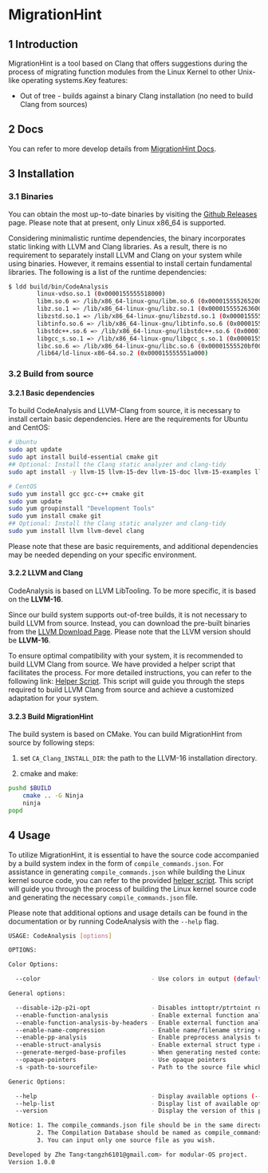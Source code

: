 # MigrationHint

## 1 Introduction

MigrationHint is a tool based on Clang that offers suggestions during the process of migrating function modules from the Linux Kernel to other Unix-like operating systems.Key features:

- Out of tree - builds against a binary Clang installation (no need to build Clang from sources)
<!-- ### Table of Contents
* [2 Docs](#section1) -->
## 2 Docs

<!-- Reference to YUQUE Docs -->
You can refer to more develop details from [MigrationHint Docs](https://modular-os.yuque.com/org-wiki-modular-os-kfnn8q/eku5q1/saaga9w2ukbct33m).

## 3 Installation

### 3.1 Binaries
You can obtain the most up-to-date binaries by visiting the [Github Releases](https://github.com/modular-os/MigrationHint/releases) page. Please note that at present, only Linux x86_64 is supported.

Considering minimalistic runtime dependencies, the binary incorporates static linking with LLVM and Clang libraries. As a result, there is no requirement to separately install LLVM and Clang on your system while using binaries. However, it remains essential to install certain fundamental libraries. The following is a list of the runtime dependencies:
```bash
$ ldd build/bin/CodeAnalysis 
        linux-vdso.so.1 (0x0000155555518000)
        libm.so.6 => /lib/x86_64-linux-gnu/libm.so.6 (0x0000155552652000)
        libz.so.1 => /lib/x86_64-linux-gnu/libz.so.1 (0x0000155552636000)
        libzstd.so.1 => /lib/x86_64-linux-gnu/libzstd.so.1 (0x0000155552567000)
        libtinfo.so.6 => /lib/x86_64-linux-gnu/libtinfo.so.6 (0x0000155552535000)
        libstdc++.so.6 => /lib/x86_64-linux-gnu/libstdc++.so.6 (0x0000155552309000)
        libgcc_s.so.1 => /lib/x86_64-linux-gnu/libgcc_s.so.1 (0x00001555522e7000)
        libc.so.6 => /lib/x86_64-linux-gnu/libc.so.6 (0x00001555520bf000)
        /lib64/ld-linux-x86-64.so.2 (0x000015555551a000)
```

### 3.2 Build from source

#### 3.2.1 Basic dependencies
To build CodeAnalysis and LLVM-Clang from source, it is necessary to install certain basic dependencies. Here are the requirements for Ubuntu and CentOS:

```bash
# Ubuntu
sudo apt update
sudo apt install build-essential cmake git
## Optional: Install the Clang static analyzer and clang-tidy
sudo apt install -y llvm-15 llvm-15-dev llvm-15-doc llvm-15-examples llvm-15-linker-tools llvm-15-tools llvm-dev libclang-15-dev

# CentOS
sudo yum install gcc gcc-c++ cmake git
sudo yum update
sudo yum groupinstall "Development Tools"
sudo yum install cmake git
## Optional: Install the Clang static analyzer and clang-tidy
sudo yum install llvm llvm-devel clang
```
Please note that these are basic requirements, and additional dependencies may be needed depending on your specific environment.

#### 3.2.2 LLVM and Clang
CodeAnalysis is based on LLVM LibTooling. To be more specific, it is based on the **LLVM-16**. 

Since our build system supports out-of-tree builds, it is not necessary to build LLVM from source. Instead, you can download the pre-built binaries from the [LLVM Download Page](https://releases.llvm.org/download.html). Please note that the LLVM version should be **LLVM-16**.

To ensure optimal compatibility with your system, it is recommended to build LLVM Clang from source. We have provided a helper script that facilitates the process. For more detailed instructions, you can refer to the following link: [Helper Script](tools/build_llvm_from_source.sh). This script will guide you through the steps required to build LLVM Clang from source and achieve a customized adaptation for your system.

#### 3.2.3 Build MigrationHint
The build system is based on CMake. You can build MigrationHint from source by following steps:

1. set `CA_Clang_INSTALL_DIR`: the path to the LLVM-16 installation directory.

2. cmake and make:

```bash
pushd $BUILD
    cmake .. -G Ninja
    ninja
popd
```

## 4 Usage
To utilize MigrationHint, it is essential to have the source code accompanied by a build system index in the form of `compile_commands.json`. For assistance in generating `compile_commands.json` while building the Linux kernel source code, you can refer to the provided [helper script](tools/build_linux_kernel_from_source.sh). This script will guide you through the process of building the Linux kernel source code and generating the necessary `compile_commands.json` file.


Please note that additional options and usage details can be found in the documentation or by running CodeAnalysis with the `--help` flag.
```bash
USAGE: CodeAnalysis [options]

OPTIONS:

Color Options:

  --color                               - Use colors in output (default=autodetect)

General options:

  --disable-i2p-p2i-opt                 - Disables inttoptr/ptrtoint roundtrip optimization
  --enable-function-analysis            - Enable external function analysis to source file
  --enable-function-analysis-by-headers - Enable external function analysis to source file, all the function declarations are grouped by header files.
  --enable-name-compression             - Enable name/filename string compression
  --enable-pp-analysis                  - Enable preprocess analysis to source file, show details of all the header files and macros.
  --enable-struct-analysis              - Enable external struct type analysis to source file
  --generate-merged-base-profiles       - When generating nested context-sensitive profiles, always generate extra base profile for function with all its context profiles merged into it.
  --opaque-pointers                     - Use opaque pointers
  -s <path-to-sourcefile>               - Path to the source file which is expected to be analyzed.

Generic Options:

  --help                                - Display available options (--help-hidden for more)
  --help-list                           - Display list of available options (--help-list-hidden for more)
  --version                             - Display the version of this program

Notice: 1. The compile_commands.json file should be in the same directory as the source file or in the parent directory of the source file.
        2. The Compilation Database should be named as compile_commands.json.
        3. You can input only one source file as you wish.

Developed by Zhe Tang<tangzh6101@gmail.com> for modular-OS project.
Version 1.0.0
```